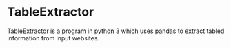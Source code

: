 # TableExtractor
TableExtractor is a program in python 3 which uses pandas to extract tabled information from input websites.
